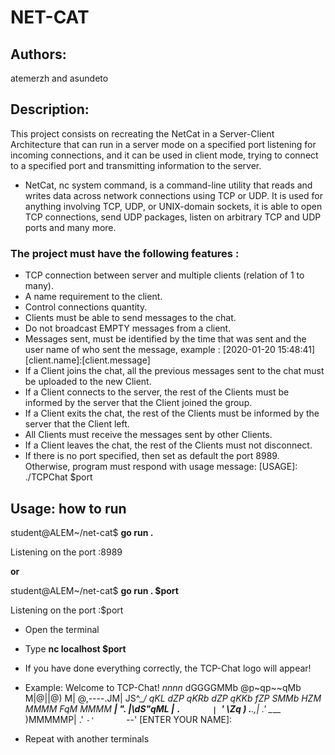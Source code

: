 # NET-CAT

## Authors:

atemerzh and asundeto

## Description:

This project consists on recreating the NetCat in a Server-Client Architecture that can run in a server mode on a specified port listening for incoming connections, and it can be used in client mode, trying to connect to a specified port and transmitting information to the server.

* NetCat, nc system command, is a command-line utility that reads and writes data across network connections using TCP or UDP. It is used for anything involving TCP, UDP, or UNIX-domain sockets, it is able to open TCP connections, send UDP packages, listen on arbitrary TCP and UDP ports and many more.

### The project must have the following features :

* TCP connection between server and multiple clients (relation of 1 to many).
* A name requirement to the client.
* Control connections quantity.
* Clients must be able to send messages to the chat.
* Do not broadcast EMPTY messages from a client.
* Messages sent, must be identified by the time that was sent and the user name of who sent the message, example : [2020-01-20 15:48:41][client.name]:[client.message]
* If a Client joins the chat, all the previous messages sent to the chat must be uploaded to the new Client.
* If a Client connects to the server, the rest of the Clients must be informed by the server that the Client joined the group.
* If a Client exits the chat, the rest of the Clients must be informed by the server that the Client left.
* All Clients must receive the messages sent by other Clients.
* If a Client leaves the chat, the rest of the Clients must not disconnect.
* If there is no port specified, then set as default the port 8989. Otherwise, program must respond with usage message: [USAGE]: ./TCPChat $port

## Usage: how to run

student@ALEM~/net-cat$ **go run .**

Listening on the port :8989

**or** 

student@ALEM~/net-cat$ **go run . $port**

Listening on the port :$port

* Open the terminal

* Type **nc localhost $port**

* If you have done everything correctly, the TCP-Chat logo will appear!

* Example:
Welcome to TCP-Chat!
         _nnnn_
        dGGGGMMb
       @p~qp~~qMb
       M|@||@) M|
       @,----.JM|
      JS^\__/  qKL
     dZP        qKRb
    dZP          qKKb
   fZP            SMMb
   HZM            MMMM
   FqM            MMMM
 __| ".        |\dS"qML
 |    `.       | `' \Zq
_)      \.___.,|     .'
\____   )MMMMMP|   .'
     `-'       `--'
[ENTER YOUR NAME]:

* Repeat with another terminals